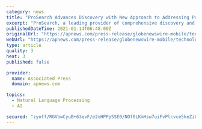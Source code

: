 ```yaml
---
category: news
title: "ProSearch Advances Discovery with New Approach to Addressing Private Data"
excerpt: "ProSearch, a leading provider of comprehensive discovery and compliance solutions to corporate legal departments and law firms, has unveiled its latest innovation for addressing modern privacy regulations as part of the company’s holistic approach to discovery."
publishedDateTime: 2021-01-14T06:48:00Z
originalUrl: "https://apnews.com/press-release/globenewswire-mobile/technology-business-science-corporate-news-technology-issues-86dc8aa8c25e4351f707914907814378"
webUrl: "https://apnews.com/press-release/globenewswire-mobile/technology-business-science-corporate-news-technology-issues-86dc8aa8c25e4351f707914907814378"
type: article
quality: 3
heat: 3
published: false

provider:
  name: Associated Press
  domain: apnews.com

topics:
  - Natural Language Processing
  - AI

secured: "zyoff/RGVbwCyuB+63evF/e2oHPPpSSE0/NOf0LKmHsw7uiFvPlcvce5keZiQod2a8rrTpgXKdn1KoqMxPypxeCk9pINSA4Tmt1q/4x3uR1CwlmT6FnuIrczu0ic3k6yn3/4xFMGLP0/lIjwTU5IwGWEU/SFY/KPe6NQExdB16eNCK95+VyaR62F2HlmZUwuUhIDgvJI/oe0c+eCc6OwunGFyGrh7j3nM9qRIUF/72boborlavAEp64tqpiUwtx+rFFdixOlbidLAN1IT/vI+LYoPEYJrlDm3pm6+CpdYrOXgW/ABNL1WsiPG1Uy9WAgVU4k514FFwF/ghujyF/g9pXqje0m4DjXizcjQ1nuzR8=;pI0C3FdtQ8vHj5NiyOdLXA=="
---
```


